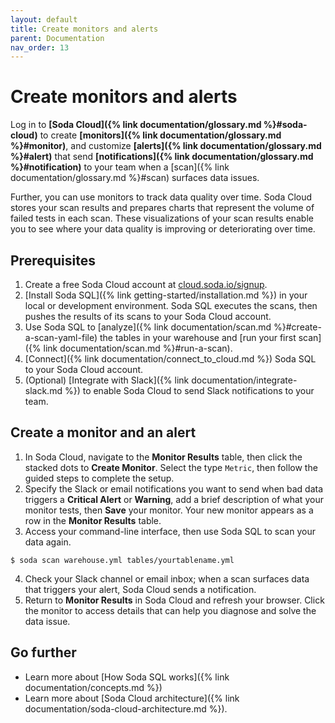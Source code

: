 ```yaml
---
layout: default
title: Create monitors and alerts
parent: Documentation
nav_order: 13
---
```


# Create monitors and alerts

Log in to **[Soda Cloud]({% link documentation/glossary.md %}#soda-cloud)** to create **[monitors]({% link documentation/glossary.md %}#monitor)**, and customize **[alerts]({% link documentation/glossary.md %}#alert)** that send **[notifications]({% link documentation/glossary.md %}#notification)** to your team when a [scan]({% link documentation/glossary.md %}#scan) surfaces data issues.

Further, you can use monitors to track data quality over time. Soda Cloud stores your scan results and prepares charts that represent the volume of failed tests in each scan. These visualizations of your scan results enable you to see where your data quality is improving or deteriorating over time.


## Prerequisites

1. Create a free Soda Cloud account at [cloud.soda.io/signup](https://cloud.soda.io/signup). 
2. [Install Soda SQL]({% link getting-started/installation.md %}) in your local or development environment. Soda SQL executes the scans, then pushes the results of its scans to your Soda Cloud account.
3. Use Soda SQL to [analyze]({% link documentation/scan.md %}#create-a-scan-yaml-file) the tables in your warehouse and [run your first scan]({% link documentation/scan.md %}#run-a-scan). 
4. [Connect]({% link documentation/connect_to_cloud.md %}) Soda SQL to your Soda Cloud account. 
5. (Optional) [Integrate with Slack]({% link documentation/integrate-slack.md %}) to enable Soda Cloud to send Slack notifications to your team. 


## Create a monitor and an alert

1. In Soda Cloud, navigate to the **Monitor Results** table, then click the stacked dots to **Create Monitor**. Select the type `Metric`, then follow the guided steps to complete the setup. 
2. Specify the Slack or email notifications you want to send when bad data triggers a **Critical Alert** or **Warning**, add a brief description of what your monitor tests, then **Save** your monitor. Your new monitor appears as a row in the **Monitor Results** table.
3. Access your command-line interface, then use Soda SQL to scan your data again.
``` shell
$ soda scan warehouse.yml tables/yourtablename.yml
```
4. Check your Slack channel or email inbox; when a scan surfaces data that triggers your alert, Soda Cloud sends a notification.
5. Return to **Monitor Results** in Soda Cloud and refresh your browser. Click the monitor to access details that can help you diagnose and solve the data issue.


## Go further

* Learn more about [How Soda SQL works]({% link documentation/concepts.md %})
* Learn more about [Soda Cloud architecture]({% link documentation/soda-cloud-architecture.md %}).